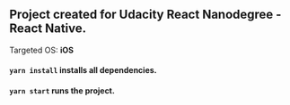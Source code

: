 ## Project created for Udacity React Nanodegree - React Native.

Targeted OS: **iOS**


#### `yarn install` installs all dependencies.

#### `yarn start` runs the project.
